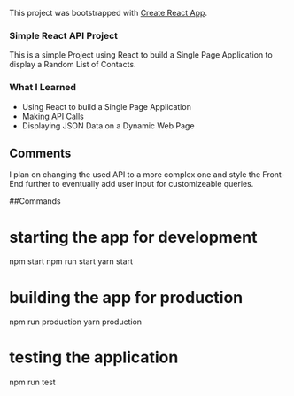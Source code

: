 This project was bootstrapped with [Create React App](https://github.com/facebook/create-react-app).

### Simple React API Project

This is a simple Project using React to build a Single Page Application to display a Random List of Contacts.

### What I Learned

- Using React to build a Single Page Application
- Making API Calls
- Displaying JSON Data on a Dynamic Web Page

## Comments

I plan on changing the used API to a more complex one and style the Front-End further to eventually add user input for customizeable queries.

##Commands

# starting the app for development
npm start
npm run start
yarn start

# building the app for production
npm run production
yarn production

# testing the application
npm run test
